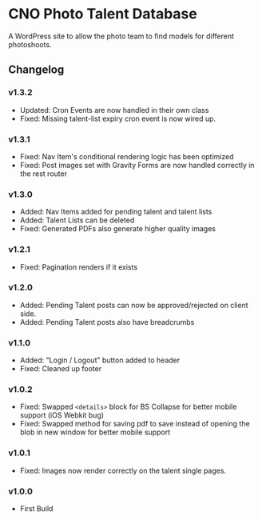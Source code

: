# CNO Photo Talent Database

A WordPress site to allow the photo team to find models for different photoshoots.

## Changelog

### v1.3.2

-   Updated: Cron Events are now handled in their own class
-   Fixed: Missing talent-list expiry cron event is now wired up.

### v1.3.1

-   Fixed: Nav Item's conditional rendering logic has been optimized
-   Fixed: Post images set with Gravity Forms are now handled correctly in the rest router

### v1.3.0

-   Added: Nav Items added for pending talent and talent lists
-   Added: Talent Lists can be deleted
-   Fixed: Generated PDFs also generate higher quality images

### v1.2.1

-   Fixed: Pagination renders if it exists

### v1.2.0

-   Added: Pending Talent posts can now be approved/rejected on client side.
-   Added: Pending Talent posts also have breadcrumbs

### v1.1.0

-   Added: "Login / Logout" button added to header
-   Fixed: Cleaned up footer

### v1.0.2

-   Fixed: Swapped `<details>` block for BS Collapse for better mobile support (iOS Webkit bug)
-   Fixed: Swapped method for saving pdf to save instead of opening the blob in new window for better mobile support

### v1.0.1

-   Fixed: Images now render correctly on the talent single pages.

### v1.0.0

-   First Build
